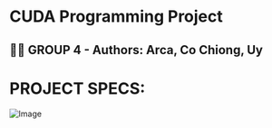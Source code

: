 # CUDA Programming Project
## 👨‍💻 GROUP 4 - Authors: Arca, Co Chiong, Uy
# PROJECT SPECS:
![Image](https://github.com/user-attachments/assets/ed1c1309-5781-4a9c-91be-39ef8d98a9a4)
